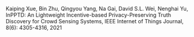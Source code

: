 Kaiping Xue, Bin Zhu, Qingyou Yang, Na Gai, David S.L. Wei, Nenghai Yu, InPPTD: An Lightweight Incentive-based Privacy-Preserving Truth Discovery for Crowd Sensing Systems, IEEE Internet of Things Journal, 8(6): 4305-4316, 2021